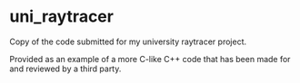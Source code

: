 # uni_raytracer
Copy of the code submitted for my university raytracer project.

Provided as an example of a more C-like C++ code that has been made for and reviewed by a third party.
